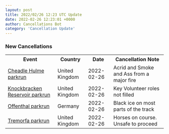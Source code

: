 ```yaml
---
layout: post
title: 2022/02/26 12:23 UTC Update
date: 2022-02-26 12:23:01 +0000
author: Cancellations Bot
category: 'Cancellation Update'
---
```


<h3>New Cancellations</h3>
<div class='hscrollable'>
<table style='width: 100%'>
    <tr>
        <th>Event</th>
        <th>Country</th>
        <th>Date</th>
        <th>Cancellation Note</th>
    </tr>
    <tr>
        <td><a href="https://www.parkrun.org.uk/cheadlehulme">Cheadle Hulme parkrun</a></td>
        <td>United Kingdom</td>
        <td>2022-02-26</td>
        <td>Acrid and Smoke and Ass from a major fire</td>
    </tr>
    <tr>
        <td><a href="https://www.parkrun.org.uk/knockbrackenreservoir">Knockbracken Reservoir parkrun</a></td>
        <td>United Kingdom</td>
        <td>2022-02-26</td>
        <td>Key Volunteer roles not filled</td>
    </tr>
    <tr>
        <td><a href="https://www.parkrun.com.de/offenthal">Offenthal parkrun</a></td>
        <td>Germany</td>
        <td>2022-02-26</td>
        <td>Black ice on most parts of the track</td>
    </tr>
    <tr>
        <td><a href="https://www.parkrun.org.uk/tremorfa">Tremorfa parkrun</a></td>
        <td>United Kingdom</td>
        <td>2022-02-26</td>
        <td>Horses on course. Unsafe to proceed</td>
    </tr>
</table>
</div>
